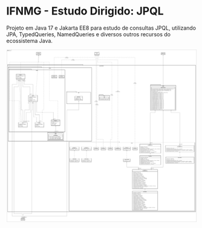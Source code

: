 # IFNMG - Estudo Dirigido: JPQL

Projeto em Java 17 e Jakarta EE8 para estudo de consultas JPQL, utilizando JPA, TypedQueries, NamedQueries e diversos outros recursos do ecossistema Java.

![Diagrama de Classes](./docs/GruposPessoa-UML-Diagrama.png)
